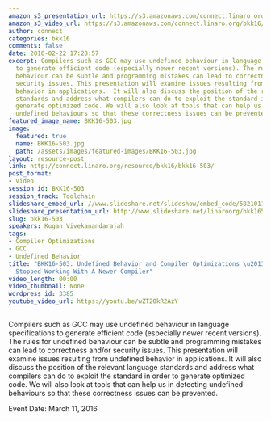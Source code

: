 ```yaml
---
amazon_s3_presentation_url: https://s3.amazonaws.com/connect.linaro.org/bkk16/Presentations/Friday/BKK16-503.pdf
amazon_s3_video_url: https://s3.amazonaws.com/connect.linaro.org/bkk16/Videos/Friday/BKK16-503%20Undefined%20Behavior%20and%20Compiler%20Optimizations%20-%20Why%20Your%20Program%20Stopped%20Working%20With%20A%20Newer%20Compiler.mp4
author: connect
categories: bkk16
comments: false
date: 2016-02-22 17:20:57
excerpt: Compilers such as GCC may use undefined behaviour in language specifications
  to generate efficient code (especially newer recent versions). The rules for undefined
  behaviour can be subtle and programming mistakes can lead to correctness and/or
  security issues. This presentation will examine issues resulting from undefined
  behavior in applications.  It will also discuss the position of the relevant  language
  standards and address what compilers can do to exploit the standard in order to
  generate optimized code. We will also look at tools that can help us in detecting
  undefined behaviours so that these correctness issues can be prevented.
featured_image_name: BKK16-503.jpg
image:
  featured: true
  name: BKK16-503.jpg
  path: /assets/images/featured-images/BKK16-503.jpg
layout: resource-post
link: http://connect.linaro.org/resource/bkk16/bkk16-503/
post_format:
- Video
session_id: BKK16-503
session_track: Toolchain
slideshare_embed_url: //www.slideshare.net/slideshow/embed_code/58210117
slideshare_presentation_url: http://www.slideshare.net/linaroorg/bkk16503-undefined-behavior-and-compiler-optimizations-why-your-program-stopped-working-with-a-newer-compiler
slug: bkk16-503
speakers: Kugan Vivekanandarajah
tags:
- Compiler Optimizations
- GCC
- Undefined Behavior
title: "BKK16-503: Undefined Behavior and Compiler Optimizations \u2013 Why Your Program
  Stopped Working With A Newer Compiler"
video_length: 00:00
video_thumbnail: None
wordpress_id: 3385
youtube_video_url: https://youtu.be/wZT20kR2AzY
---
```


Compilers such as GCC may use undefined behaviour in language specifications to generate efficient code (especially newer recent versions). The rules for undefined behaviour can be subtle and programming mistakes can lead to correctness and/or security issues. This presentation will examine issues resulting from undefined behavior in applications.  It will also discuss the position of the relevant  language standards and address what compilers can do to exploit the standard in order to generate optimized code. We will also look at tools that can help us in detecting undefined behaviours so that these correctness issues can be prevented.

Event Date: March 11, 2016